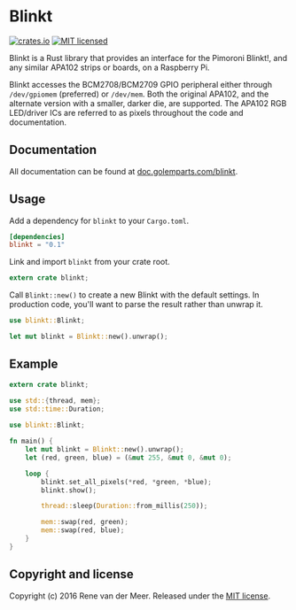 # Blinkt

[![crates.io](https://img.shields.io/crates/v/blinkt.svg)](https://crates.io/crates/blinkt)
[![MIT licensed](https://img.shields.io/badge/license-MIT-blue.svg)](LICENSE)

Blinkt is a Rust library that provides an interface for the Pimoroni Blinkt!, and any similar APA102 strips or boards, on a Raspberry Pi.

Blinkt accesses the BCM2708/BCM2709 GPIO peripheral either through `/dev/gpiomem` (preferred) or `/dev/mem`. Both the original APA102, and the alternate version with a smaller, darker die, are supported. The APA102 RGB LED/driver ICs are referred to as pixels throughout the code and documentation. 

## Documentation

All documentation can be found at [doc.golemparts.com/blinkt](https://doc.golemparts.com/blinkt).

## Usage

Add a dependency for `blinkt` to your `Cargo.toml`.

```toml
[dependencies]
blinkt = "0.1"
```

Link and import `blinkt` from your crate root.

```rust
extern crate blinkt;
```

Call `Blinkt::new()` to create a new Blinkt with the default settings. In production code, you'll want to parse the result rather than unwrap it.

```rust
use blinkt::Blinkt;

let mut blinkt = Blinkt::new().unwrap();
```

## Example

```rust
extern crate blinkt;

use std::{thread, mem};
use std::time::Duration;
 
use blinkt::Blinkt;

fn main() {
    let mut blinkt = Blinkt::new().unwrap();
    let (red, green, blue) = (&mut 255, &mut 0, &mut 0);

    loop {
        blinkt.set_all_pixels(*red, *green, *blue);
        blinkt.show();

        thread::sleep(Duration::from_millis(250));

        mem::swap(red, green);
        mem::swap(red, blue);
    }
}
```

## Copyright and license

Copyright (c) 2016 Rene van der Meer. Released under the [MIT license](LICENSE).
